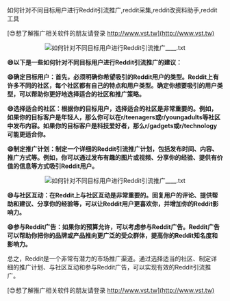 如何针对不同目标用户进行Reddit引流推广,reddit采集,reddit改资料助手,reddit工具

[😍想了解推广相关软件的朋友请登录 http://www.vst.tw](http://www.vst.tw)

 <center><img src="https://vst.tw/MP4/tuiguang/png/5.png" alt="如何针对不同目标用户进行Reddit引流推广____.txt"></center>

**😄以下是一些如何针对不同目标用户进行Reddit引流推广的建议：**

**😄确定目标用户：首先，必须明确你希望吸引的Reddit用户的类型。Reddit上有许多不同的社区，每个社区都有自己的特点和用户类型。确定你想要吸引的用户类型，可以帮助你更好地选择适合的社区和推广策略。**

**😄选择适合的社区：根据你的目标用户，选择适合的社区是非常重要的。例如，如果你的目标客户是年轻人，那么你可以在r/teenagers或r/youngadults等社区中发布内容。如果你的目标客户是科技爱好者，那么r/gadgets或r/technology可能更适合你。**

**😄制定推广计划：制定一个详细的Reddit引流推广计划，包括发布时间、内容、推广方式等。例如，你可以通过发布有趣的图片或视频、分享你的经验、提供有价值的信息等方式吸引Reddit用户。**

 <center><img src="https://vst.tw/MP4/tuiguang/png/3.png" alt="如何针对不同目标用户进行Reddit引流推广____.txt"></center>

**😄与社区互动：在Reddit上与社区互动是非常重要的。回复用户的评论、提供帮助和建议、分享你的经验等，可以让Reddit用户更喜欢你，并增加你的Reddit影响力。**

**😄参与Reddit广告：如果你的预算允许，可以考虑参与Reddit广告。Reddit广告可以帮助你把你的品牌或产品推向更广泛的受众群体，提高你的Reddit知名度和影响力。**

总之，Reddit是一个非常有潜力的市场推广渠道。通过选择适当的社区、制定详细的推广计划、与社区互动和参与Reddit广告，可以实现有效的Reddit引流推广。

[😍想了解推广相关软件的朋友请登录 http://www.vst.tw](http://www.vst.tw)



